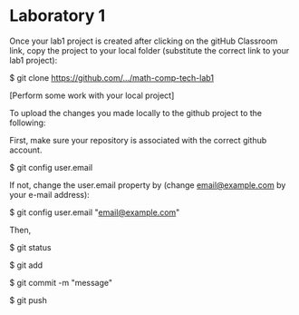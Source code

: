 # Laboratory 1

Once your lab1 project is created after clicking on the gitHub Classroom link, copy the project to your local folder (substitute the correct link to your lab1 project):

$ git clone https://github.com/.../math-comp-tech-lab1

[Perform some work with your local project]

To upload the changes you made locally to the github project to the following:

First, make sure your repository is associated with the correct github account.

$ git config user.email

If not, change the user.email property by (change email@example.com by your e-mail address):

$ git config user.email "email@example.com"

Then,

$ git status

$ git add <files>
  
$ git commit -m "message"

$ git push








